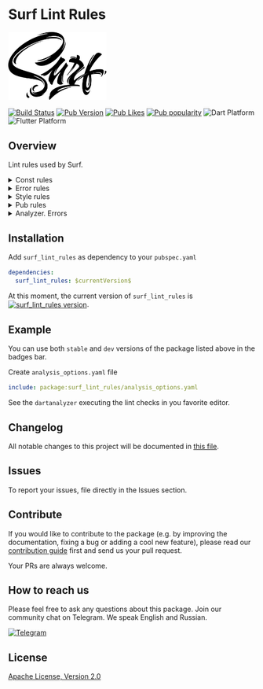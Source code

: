 # Surf Lint Rules

<picture>
  <source media="(prefers-color-scheme: dark)" srcset="https://github.com/surfstudio/flutter-open-source/blob/887525c23f4d57a2d96fc2e6a31e15d1e29d1787/assets/logo_white.png">
  <img alt="Shows an illustrated sun in light color mode and a moon with stars in dark color mode." src="https://github.com/surfstudio/flutter-open-source/blob/887525c23f4d57a2d96fc2e6a31e15d1e29d1787/assets/logo_black.png" width ="200">
</picture>

[![Build Status](https://shields.io/github/actions/workflow/status/surfstudio/flutter-surf-lint-rules/on_pull_request.yml?logo=github&logoColor=white)](https://github.com/surfstudio/flutter-surf-lint-rules)
[![Pub Version](https://img.shields.io/pub/v/surf_lint_rules?logo=dart&logoColor=white)](https://pub.dev/packages/surf_lint_rules)
[![Pub Likes](https://badgen.net/pub/likes/surf_lint_rules)](https://pub.dev/packages/surf_lint_rules)
[![Pub popularity](https://badgen.net/pub/popularity/surf_lint_rules)](https://pub.dev/packages/surf_lint_rules/score)
![Dart Platform](https://badgen.net/pub/dart-platform/surf_lint_rules)
![Flutter Platform](https://badgen.net/pub/flutter-platform/surf_lint_rules)

## Overview

Lint rules used by Surf.

<details><summary>Const rules</summary><br/>
    <ul>
      <li> <a href="https://dart-lang.github.io/linter/lints/prefer_const_constructors.html">prefer_const_constructors</a> </li>
      <li> <a href="https://dart-lang.github.io/linter/lints/prefer_const_constructors_in_immutables.html">prefer_const_constructors_in_immutables</a> </li>
      <li> <a href="https://dart-lang.github.io/linter/lints/prefer_const_declarations.html">prefer_const_declarations</a> </li>
      <li> <a href="https://dart-lang.github.io/linter/lints/prefer_const_literals_to_create_immutables.html">prefer_const_literals_to_create_immutables</a> </li>
      <li> <a href="https://dart-lang.github.io/linter/lints/unnecessary_const.html">unnecessary_const</a> </li>
      <li> <a href="https://dart-lang.github.io/linter/lints/unnecessary_late.html">unnecessary_late</a> </li>
    </ul>
</details>

<details><summary>Error rules</summary><br/>
    <ul>
      <li> <a href="https://dart-lang.github.io/linter/lints/always_use_package_imports.html">always_use_package_imports</a> </li>
      <li> <a href="https://dart-lang.github.io/linter/lints/avoid_dynamic_calls.html">avoid_dynamic_calls</a> </li>
      <li> <a href="https://dart-lang.github.io/linter/lints/avoid_empty_else.html">avoid_empty_else</a> </li>
      <li> <a href="https://dart-lang.github.io/linter/lints/avoid_print.html">avoid_print</a> </li>
      <li> <a href="https://dart-lang.github.io/linter/lints/avoid_relative_lib_imports.html">avoid_relative_lib_imports</a> </li>
      <li> <a href="https://dart-lang.github.io/linter/lints/avoid_returning_null_for_future.html">avoid_returning_null_for_future</a> </li>
      <li> <a href="https://dart-lang.github.io/linter/lints/avoid_slow_async_io.html">avoid_slow_async_io</a> </li>
      <li> <a href="https://dart-lang.github.io/linter/lints/avoid_type_to_string.html">avoid_type_to_string</a> </li>
      <li> <a href="https://dart-lang.github.io/linter/lints/avoid_types_as_parameter_names.html">avoid_types_as_parameter_names</a> </li>
      <li> <a href="https://dart-lang.github.io/linter/lints/avoid_web_libraries_in_flutter.html">avoid_web_libraries_in_flutter</a> </li>
      <li> <a href="https://dart-lang.github.io/linter/lints/cancel_subscriptions.html">cancel_subscriptions</a> </li>
      <li> <a href="https://dart-lang.github.io/linter/lints/close_sinks.html">close_sinks</a> </li>
      <li> <a href="https://dart-lang.github.io/linter/lints/comment_references.html">comment_references</a> </li>
      <li> <a href="https://dart-lang.github.io/linter/lints/control_flow_in_finally.html">control_flow_in_finally</a> </li>
      <li> <a href="https://dart-lang.github.io/linter/lints/empty_statements.html">empty_statements</a> </li>
      <li> <a href="https://dart-lang.github.io/linter/lints/hash_and_equals.html">hash_and_equals</a> </li>
      <li> <a href="https://dart-lang.github.io/linter/lints/iterable_contains_unrelated_type.html">iterable_contains_unrelated_type</a> </li>
      <li> <a href="https://dart-lang.github.io/linter/lints/list_remove_unrelated_type.html">list_remove_unrelated_type</a> </li>
      <li> <a href="https://dart-lang.github.io/linter/lints/literal_only_boolean_expressions.html">literal_only_boolean_expressions</a> </li>
      <li> <a href="https://dart-lang.github.io/linter/lints/no_adjacent_strings_in_list.html">no_adjacent_strings_in_list</a> </li>
      <li> <a href="https://dart-lang.github.io/linter/lints/no_duplicate_case_values.html">no_duplicate_case_values</a> </li>
      <li> <a href="https://dart-lang.github.io/linter/lints/no_logic_in_create_state.html">no_logic_in_create_state</a> </li>
      <li> <a href="https://dart-lang.github.io/linter/lints/prefer_void_to_null.html">prefer_void_to_null</a> </li>
      <li> <a href="https://dart-lang.github.io/linter/lints/test_types_in_equals.html">test_types_in_equals</a> </li>
      <li> <a href="https://dart-lang.github.io/linter/lints/throw_in_finally.html">throw_in_finally</a> </li>
      <li> <a href="https://dart-lang.github.io/linter/lints/unnecessary_statements.html">unnecessary_statements</a> </li>
      <li> <a href="https://dart-lang.github.io/linter/lints/unrelated_type_equality_checks.html">unrelated_type_equality_checks</a> </li>
      <li> <a href="https://dart-lang.github.io/linter/lints/unsafe_html.html">unsafe_html</a> </li>
      <li> <a href="https://dart-lang.github.io/linter/lints/use_build_context_synchronously.html">use_build_context_synchronously</a> </li>
      <li> <a href="https://dart-lang.github.io/linter/lints/use_key_in_widget_constructors.html">use_key_in_widget_constructors</a> </li>
      <li> <a href="https://dart-lang.github.io/linter/lints/valid_regexps.html">valid_regexps</a>  </li>
    </ul>
</details>

<details><summary>Style rules</summary><br/>
    <ul>
      <li> <a href="https://dart-lang.github.io/linter/lints/always_declare_return_types.html">always_declare_return_types</a> </li>
      <li> <a href="https://dart-lang.github.io/linter/lints/always_put_required_named_parameters_first.html">always_put_required_named_parameters_first</a> </li>
      <li> <a href="https://dart-lang.github.io/linter/lints/always_require_non_null_named_parameters.html">always_require_non_null_named_parameters</a> </li>
      <li> <a href="https://dart-lang.github.io/linter/lints/annotate_overrides.html">annotate_overrides</a> </li>
      <li> <a href="https://dart-lang.github.io/linter/lints/avoid_annotating_with_dynamic.html">avoid_annotating_with_dynamic</a> </li>
      <li> <a href="https://dart-lang.github.io/linter/lints/avoid_bool_literals_in_conditional_expressions.html">avoid_bool_literals_in_conditional_expressions</a> </li>
      <li> <a href="https://dart-lang.github.io/linter/lints/avoid_catches_without_on_clauses.html">avoid_catches_without_on_clauses</a> </li>
      <li> <a href="https://dart-lang.github.io/linter/lints/avoid_catching_errors.html">avoid_catching_errors</a> </li>
      <li> <a href="https://dart-lang.github.io/linter/lints/avoid_equals_and_hash_code_on_mutable_classes.html">avoid_equals_and_hash_code_on_mutable_classes </a> </li>
      <li> <a href="https://dart-lang.github.io/linter/lints/avoid_escaping_inner_quotes.html">avoid_escaping_inner_quotes</a> </li>
      <li> <a href="https://dart-lang.github.io/linter/lints/avoid_field_initializers_in_const_classes.html">avoid_field_initializers_in_const_classes</a> </li>
      <li> <a href="https://dart-lang.github.io/linter/lints/avoid_function_literals_in_foreach_calls.html">avoid_function_literals_in_foreach_calls</a> </li>
      <li> <a href="https://dart-lang.github.io/linter/lints/avoid_implementing_value_types.html">avoid_implementing_value_types</a> </li>
      <li> <a href="https://dart-lang.github.io/linter/lints/avoid_init_to_null.html">avoid_init_to_null</a> </li>
      <li> <a href="https://dart-lang.github.io/linter/lints/avoid_js_rounded_ints.html">avoid_js_rounded_ints</a> </li>
      <li> <a href="https://dart-lang.github.io/linter/lints/avoid_multiple_declarations_per_line.html">avoid_multiple_declarations_per_line</a> </li>
      <li> <a href="https://dart-lang.github.io/linter/lints/avoid_null_checks_in_equality_operators.html">avoid_null_checks_in_equality_operators</a> </li>
      <li> <a href="https://dart-lang.github.io/linter/lints/avoid_positional_boolean_parameters.html">avoid_positional_boolean_parameters</a> </li>
      <li> <a href="https://dart-lang.github.io/linter/lints/avoid_private_typedef_functions.html">avoid_private_typedef_functions</a> </li>
      <li> <a href="https://dart-lang.github.io/linter/lints/avoid_redundant_argument_values.html">avoid_redundant_argument_values</a> </li>
      <li> <a href="https://dart-lang.github.io/linter/lints/avoid_renaming_method_parameters.html">avoid_renaming_method_parameters</a> </li>
      <li> <a href="https://dart-lang.github.io/linter/lints/avoid_return_types_on_setters.html">avoid_return_types_on_setters</a> </li>
      <li> <a href="https://dart-lang.github.io/linter/lints/avoid_returning_null.html">avoid_returning_null</a> </li>
      <li> <a href="https://dart-lang.github.io/linter/lints/avoid_returning_null_for_void.html">avoid_returning_null_for_void</a> </li>
      <li> <a href="https://dart-lang.github.io/linter/lints/avoid_returning_this.html">avoid_returning_this</a> </li>
      <li> <a href="https://dart-lang.github.io/linter/lints/avoid_setters_without_getters.html">avoid_setters_without_getters</a> </li>
      <li> <a href="https://dart-lang.github.io/linter/lints/avoid_shadowing_type_parameters.html">avoid_shadowing_type_parameters</a> </li>
      <li> <a href="https://dart-lang.github.io/linter/lints/avoid_single_cascade_in_expression_statements.html">avoid_single_cascade_in_expression_statements</a> </li>
      <li> <a href="https://dart-lang.github.io/linter/lints/avoid_types_on_closure_parameters.html">avoid_types_on_closure_parameters</a> </li>
      <li> <a href="https://dart-lang.github.io/linter/lints/avoid_unnecessary_containers.html">avoid_unnecessary_containers</a> </li>
      <li> <a href="https://dart-lang.github.io/linter/lints/avoid_unused_constructor_parameters.html">avoid_unused_constructor_parameters</a> </li>
      <li> <a href="https://dart-lang.github.io/linter/lints/avoid_void_async.html">avoid_void_async</a> </li>
      <li> <a href="https://dart-lang.github.io/linter/lints/await_only_futures.html">await_only_futures</a> </li>
      <li> <a href="https://dart-lang.github.io/linter/lints/camel_case_extensions.html">camel_case_extensions</a> </li>
      <li> <a href="https://dart-lang.github.io/linter/lints/camel_case_types.html">camel_case_types</a> </li>
      <li> <a href="https://dart-lang.github.io/linter/lints/cascade_invocations.html">cascade_invocations</a> </li>
      <li> <a href="https://dart-lang.github.io/linter/lints/constant_identifier_names.html">constant_identifier_names</a> </li>
      <li> <a href="https://dart-lang.github.io/linter/lints/curly_braces_in_flow_control_structures.html">curly_braces_in_flow_control_structures</a> </li>
      <li> <a href="https://dart-lang.github.io/linter/lints/deprecated_consistency.html">deprecated_consistency</a> </li>
      <li> <a href="https://dart-lang.github.io/linter/lints/directives_ordering.html">directives_ordering</a> </li>
      <li> <a href="https://dart-lang.github.io/linter/lints/do_not_use_environment.html">do_not_use_environment</a> </li>
      <li> <a href="https://dart-lang.github.io/linter/lints/empty_catches.html">empty_catches</a> </li>
      <li> <a href="https://dart-lang.github.io/linter/lints/empty_constructor_bodies.html">empty_constructor_bodies</a> </li>
      <li> <a href="https://dart-lang.github.io/linter/lints/exhaustive_cases.html">exhaustive_cases</a> </li>
      <li> <a href="https://dart-lang.github.io/linter/lints/file_names.html">file_names</a> </li>
      <li> <a href="https://dart-lang.github.io/linter/lints/implementation_imports.html">implementation_imports</a> </li>
      <li> <a href="https://dart-lang.github.io/linter/lints/leading_newlines_in_multiline_strings.html">leading_newlines_in_multiline_strings</a> </li>
      <li> <a href="https://dart-lang.github.io/linter/lints/library_names.html">library_names</a> </li>
      <li> <a href="https://dart-lang.github.io/linter/lints/library_prefixes.html">library_prefixes</a> </li>
      <li> <a href="https://dart-lang.github.io/linter/lints/missing_whitespace_between_adjacent_strings.html">missing_whitespace_between_adjacent_strings</a> </li>
      <li> <a href="https://dart-lang.github.io/linter/lints/no_runtimeType_toString.html">no_runtimeType_toString</a> </li>
      <li> <a href="https://dart-lang.github.io/linter/lints/non_constant_identifier_names.html">non_constant_identifier_names</a> </li>
      <li> <a href="https://dart-lang.github.io/linter/lints/null_closures.html">null_closures</a> </li>
      <li> <a href="https://dart-lang.github.io/linter/lints/omit_local_variable_types.html">omit_local_variable_types</a> </li>
      <li> <a href="https://dart-lang.github.io/linter/lints/one_member_abstracts.html">one_member_abstracts</a> </li>
      <li> <a href="https://dart-lang.github.io/linter/lints/only_throw_errors.html">only_throw_errors</a> </li>
      <li> <a href="https://dart-lang.github.io/linter/lints/overridden_fields.html">overridden_fields</a> </li>
      <li> <a href="https://dart-lang.github.io/linter/lints/package_api_docs.html">package_api_docs</a> </li>
      <li> <a href="https://dart-lang.github.io/linter/lints/parameter_assignments.html">parameter_assignments</a> </li>
      <li> <a href="https://dart-lang.github.io/linter/lints/prefer_adjacent_string_concatenation.html">prefer_adjacent_string_concatenation</a> </li>
      <li> <a href="https://dart-lang.github.io/linter/lints/prefer_asserts_in_initializer_lists.html">prefer_asserts_in_initializer_lists</a> </li>
      <li> <a href="https://dart-lang.github.io/linter/lints/prefer_collection_literals.html">prefer_collection_literals</a> </li>
      <li> <a href="https://dart-lang.github.io/linter/lints/prefer_conditional_assignment.html">prefer_conditional_assignment</a> </li>
      <li> <a href="https://dart-lang.github.io/linter/lints/prefer_constructors_over_static_methods.html">prefer_constructors_over_static_methods</a> </li>
      <li> <a href="https://dart-lang.github.io/linter/lints/prefer_contains.html">prefer_contains</a> </li>
      <li> <a href="https://dart-lang.github.io/linter/lints/prefer_equal_for_default_values.html">prefer_equal_for_default_values</a> </li>
      <li> <a href="https://dart-lang.github.io/linter/lints/prefer_final_fields.html">prefer_final_fields</a> </li>
      <li> <a href="https://dart-lang.github.io/linter/lints/prefer_final_in_for_each.html">prefer_final_in_for_each</a> </li>
      <li> <a href="https://dart-lang.github.io/linter/lints/prefer_final_locals.html">prefer_final_locals</a> </li>
      <li> <a href="https://dart-lang.github.io/linter/lints/prefer_for_elements_to_map_fromIterable.html">prefer_for_elements_to_map_fromIterable</a> </li>
      <li> <a href="https://dart-lang.github.io/linter/lints/prefer_function_declarations_over_variables.html">prefer_function_declarations_over_variables</a> </li>
      <li> <a href="https://dart-lang.github.io/linter/lints/prefer_generic_function_type_aliases.html">prefer_generic_function_type_aliases</a> </li>
      <li> <a href="https://dart-lang.github.io/linter/lints/prefer_if_elements_to_conditional_expressions.html">prefer_if_elements_to_conditional_expressions</a> </li>
      <li> <a href="https://dart-lang.github.io/linter/lints/prefer_if_null_operators.html">prefer_if_null_operators</a> </li>
      <li> <a href="https://dart-lang.github.io/linter/lints/prefer_initializing_formals.html">prefer_initializing_formals</a> </li>
      <li> <a href="https://dart-lang.github.io/linter/lints/prefer_inlined_adds.html">prefer_inlined_adds</a> </li>
      <li> <a href="https://dart-lang.github.io/linter/lints/prefer_interpolation_to_compose_strings.html">prefer_interpolation_to_compose_strings</a> </li>
      <li> <a href="https://dart-lang.github.io/linter/lints/prefer_is_empty.html">prefer_is_empty</a> </li>
      <li> <a href="https://dart-lang.github.io/linter/lints/prefer_is_not_empty.html">prefer_is_not_empty</a> </li>
      <li> <a href="https://dart-lang.github.io/linter/lints/prefer_is_not_operator.html">prefer_is_not_operator</a> </li>
      <li> <a href="https://dart-lang.github.io/linter/lints/prefer_iterable_whereType.html">prefer_iterable_whereType</a> </li>
      <li> <a href="https://dart-lang.github.io/linter/lints/prefer_mixin.html">prefer_mixin</a> </li>
      <li> <a href="https://dart-lang.github.io/linter/lints/prefer_null_aware_operators.html">prefer_null_aware_operators</a> </li>
      <li> <a href="https://dart-lang.github.io/linter/lints/prefer_single_quotes.html">prefer_single_quotes</a> </li>
      <li> <a href="https://dart-lang.github.io/linter/lints/prefer_spread_collections.html">prefer_spread_collections</a> </li>
      <li> <a href="https://dart-lang.github.io/linter/lints/prefer_typing_uninitialized_variables.html">prefer_typing_uninitialized_variables</a> </li>
      <li> <a href="https://dart-lang.github.io/linter/lints/provide_deprecation_message.html">provide_deprecation_message</a> </li>
      <li> <a href="https://dart-lang.github.io/linter/lints/public_member_api_docs.html">public_member_api_docs</a> (set to false) </li>
      <li> <a href="https://dart-lang.github.io/linter/lints/recursive_getters.html">recursive_getters</a> </li>
      <li> <a href="https://dart-lang.github.io/linter/lints/sized_box_for_whitespace.html">sized_box_for_whitespace</a> </li>
      <li> <a href="https://dart-lang.github.io/linter/lints/slash_for_doc_comments.html">slash_for_doc_comments</a> </li>
      <li> <a href="https://dart-lang.github.io/linter/lints/sort_child_properties_last.html">sort_child_properties_last</a> (set to false)</li>
      <li> <a href="https://dart-lang.github.io/linter/lints/sort_constructors_first.html">sort_constructors_first</a> (set to false) </li>
      <li> <a href="https://dart-lang.github.io/linter/lints/sort_unnamed_constructors_first.html">sort_unnamed_constructors_first</a> (set to false) </li>
      <li> <a href="https://dart-lang.github.io/linter/lints/type_annotate_public_apis.html">type_annotate_public_apis</a> </li>
      <li> <a href="https://dart-lang.github.io/linter/lints/type_init_formals.html">type_init_formals</a> </li>
      <li> <a href="https://dart-lang.github.io/linter/lints/unawaited_futures.html">unawaited_futures</a> </li>
      <li> <a href="https://dart-lang.github.io/linter/lints/unnecessary_await_in_return.html">unnecessary_await_in_return</a> </li>
      <li> <a href="https://dart-lang.github.io/linter/lints/unnecessary_brace_in_string_interps.html">unnecessary_brace_in_string_interps</a> </li>
      <li> <a href="https://dart-lang.github.io/linter/lints/unnecessary_getters_setters.html">unnecessary_getters_setters</a> </li>
      <li> <a href="https://dart-lang.github.io/linter/lints/unnecessary_lambdas.html">unnecessary_lambdas</a> </li>
      <li> <a href="https://dart-lang.github.io/linter/lints/unnecessary_new.html">unnecessary_new</a> </li>
      <li> <a href="https://dart-lang.github.io/linter/lints/unnecessary_null_aware_assignments.html">unnecessary_null_aware_assignments</a> </li>
      <li> <a href="https://dart-lang.github.io/linter/lints/unnecessary_null_checks.html">unnecessary_null_checks</a> </li>
      <li> <a href="https://dart-lang.github.io/linter/lints/unnecessary_null_in_if_null_operators.html">unnecessary_null_in_if_null_operators</a> </li>
      <li> <a href="https://dart-lang.github.io/linter/lints/unnecessary_nullable_for_final_variable_declarations.html">unnecessary_nullable_for_final_variable_declarations</a> </li>
      <li> <a href="https://dart-lang.github.io/linter/lints/unnecessary_overrides.html">unnecessary_overrides</a> </li>
      <li> <a href="https://dart-lang.github.io/linter/lints/unnecessary_parenthesis.html">unnecessary_parenthesis</a> </li>
      <li> <a href="https://dart-lang.github.io/linter/lints/unnecessary_raw_strings.html">unnecessary_raw_strings</a> </li>
      <li> <a href="https://dart-lang.github.io/linter/lints/unnecessary_string_escapes.html">unnecessary_string_escapes</a> </li>
      <li> <a href="https://dart-lang.github.io/linter/lints/unnecessary_string_interpolations.html">unnecessary_string_interpolations</a> </li>
      <li> <a href="https://dart-lang.github.io/linter/lints/unnecessary_this.html">unnecessary_this</a> </li>
      <li> <a href="https://dart-lang.github.io/linter/lints/use_full_hex_values_for_flutter_colors.html">use_full_hex_values_for_flutter_colors</a> </li>
      <li> <a href="https://dart-lang.github.io/linter/lints/use_function_type_syntax_for_parameters.html">use_function_type_syntax_for_parameters</a> </li>
      <li> <a href="https://dart-lang.github.io/linter/lints/use_if_null_to_convert_nulls_to_bools.html">use_if_null_to_convert_nulls_to_bools</a> </li>
      <li> <a href="https://dart-lang.github.io/linter/lints/use_is_even_rather_than_modulo.html">use_is_even_rather_than_modulo</a> </li>
      <li> <a href="https://dart-lang.github.io/linter/lints/use_late_for_private_fields_and_variables.html">use_late_for_private_fields_and_variables</a> </li>
      <li> <a href="https://dart-lang.github.io/linter/lints/use_named_constants.html">use_named_constants</a> </li>
      <li> <a href="https://dart-lang.github.io/linter/lints/use_raw_strings.html">use_raw_strings</a> </li>
      <li> <a href="https://dart-lang.github.io/linter/lints/use_rethrow_when_possible.html">use_rethrow_when_possible</a> </li>
      <li> <a href="https://dart-lang.github.io/linter/lints/use_setters_to_change_properties.html">use_setters_to_change_properties</a> </li>
      <li> <a href="https://dart-lang.github.io/linter/lints/use_string_buffers.html">use_string_buffers</a> </li>
      <li> <a href="https://dart-lang.github.io/linter/lints/use_to_and_as_if_applicable.html">use_to_and_as_if_applicable</a> </li>
      <li> <a href="https://dart-lang.github.io/linter/lints/void_checks.html">void_checks</a> </li>
      <li> <a href="https://dart-lang.github.io/linter/lints/lines_longer_than_80_chars.html">lines_longer_than_80_chars</a>  (set to false)</li>
      <li> <a href="https://dart-lang.github.io/linter/lints/flutter_style_todos.html">flutter_style_todos</a> </li>
      <li> <a href="https://dart-lang.github.io/linter/lints/conditional_uri_does_not_exist.html">conditional_uri_does_not_exist</a> </li>
      <li> <a href="https://dart-lang.github.io/linter/lints/no_leading_underscores_for_library_prefixes.html">no_leading_underscores_for_library_prefixes</a> </li>
      <li> <a href="https://dart-lang.github.io/linter/lints/no_leading_underscores_for_local_identifiers.html">no_leading_underscores_for_local_identifiers</a> </li>
      <li> <a href="https://dart-lang.github.io/linter/lints/secure_pubspec_urls.html">secure_pubspec_urls</a> </li>
      <li> <a href="https://dart-lang.github.io/linter/lints/sized_box_shrink_expand.html">sized_box_shrink_expand</a> </li>
      <li> <a href="https://dart-lang.github.io/linter/lints/use_decorated_box.html">use_decorated_box</a> </li>
      <li> <a href="https://dart-lang.github.io/linter/lints/use_colored_box.html">use_colored_box</a> </li>
      </ul>
</details>

<details><summary>Pub rules</summary><br/>
    <ul>
      <li> <a href="https://dart-lang.github.io/linter/lints/package_names.html">package_names</a> </li>
      <li> <a href="https://dart-lang.github.io/linter/lints/sort_pub_dependencies.html">sort_pub_dependencies</a> </li>
    </ul>
</details>

<details><summary>Analyzer. Errors</summary><br/>
    <ul>
      <li> <a href="https://dart-lang.github.io/linter/lints/always_use_package_imports.html">always_use_package_imports</a> </li>
      <li> <a href="https://dart-lang.github.io/linter/lints/avoid_dynamic_calls.html">avoid_dynamic_calls</a>  </li>
      <li> <a href="https://dart-lang.github.io/linter/lints/avoid_empty_else.html">avoid_empty_else</a> </li>
      <li> <a href="https://dart-lang.github.io/linter/lints/avoid_print.html">avoid_print</a> </li>
      <li> <a href="https://dart-lang.github.io/linter/lints/avoid_relative_lib_imports.html">avoid_relative_lib_imports</a> </li>
      <li> <a href="https://dart-lang.github.io/linter/lints/avoid_returning_null_for_future.html">avoid_returning_null_for_future</a> </li>
      <li> <a href="https://dart-lang.github.io/linter/lints/avoid_slow_async_io.html">avoid_slow_async_io</a> </li>
      <li> <a href="https://dart-lang.github.io/linter/lints/avoid_type_to_string.html">avoid_type_to_string</a> </li>
      <li> <a href="https://dart-lang.github.io/linter/lints/avoid_types_as_parameter_names.html">avoid_types_as_parameter_names</a> </li>
      <li> <a href="https://dart-lang.github.io/linter/lints/avoid_web_libraries_in_flutter.html">avoid_web_libraries_in_flutter</a> </li>
      <li> <a href="https://dart-lang.github.io/linter/lints/cancel_subscriptions.html">cancel_subscriptions</a> </li>
      <li> <a href="https://dart-lang.github.io/linter/lints/close_sinks.html">close_sinks</a> </li>
      <li> <a href="https://dart-lang.github.io/linter/lints/comment_references.html">comment_references</a> </li>
      <li> <a href="https://dart-lang.github.io/linter/lints/control_flow_in_finally.html">control_flow_in_finally</a> </li>
      <li> <a href="https://dart-lang.github.io/linter/lints/empty_statements.html">empty_statements</a> </li>
      <li> <a href="https://dart-lang.github.io/linter/lints/hash_and_equals.html">hash_and_equals</a> </li>
      <li> <a href="https://dart-lang.github.io/linter/lints/iterable_contains_unrelated_type.html">iterable_contains_unrelated_type</a> </li>
      <li> <a href="https://dart-lang.github.io/linter/lints/list_remove_unrelated_type.html">list_remove_unrelated_type</a> </li>
      <li> <a href="https://dart-lang.github.io/linter/lints/literal_only_boolean_expressions.html">literal_only_boolean_expressions</a> </li>
      <li> <a href="https://dart-lang.github.io/linter/lints/no_adjacent_strings_in_list.html">no_adjacent_strings_in_list</a> </li>
      <li> <a href="https://dart-lang.github.io/linter/lints/no_duplicate_case_values.html">no_duplicate_case_values</a> </li>
      <li> <a href="https://dart-lang.github.io/linter/lints/no_logic_in_create_state.html">no_logic_in_create_state</a> </li>
      <li> <a href="https://dart-lang.github.io/linter/lints/prefer_void_to_null.html">prefer_void_to_null</a> </li>
      <li> <a href="https://dart-lang.github.io/linter/lints/test_types_in_equals.html">test_types_in_equals</a> </li>
      <li> <a href="https://dart-lang.github.io/linter/lints/throw_in_finally.html">throw_in_finally</a> </li>
      <li> <a href="https://dart-lang.github.io/linter/lints/unnecessary_statements.html">unnecessary_statements</a> </li>
      <li> <a href="https://dart-lang.github.io/linter/lints/unrelated_type_equality_checks.html">unrelated_type_equality_checks</a> </li>
      <li> <a href="https://dart-lang.github.io/linter/lints/unsafe_html">unsafe_html</a> </li>
      <li> <a href="https://dart-lang.github.io/linter/lints/use_build_context_synchronously.html">use_build_context_synchronously</a> </li>
      <li> <a href="https://dart-lang.github.io/linter/lints/use_key_in_widget_constructors.html">use_key_in_widget_constructors</a> </li>
      <li> <a href="https://dart-lang.github.io/linter/lints/valid_regexps.html">valid_regexps</a> </li>
    </ul>
</details>

## Installation

Add `surf_lint_rules` as dependency to your `pubspec.yaml`

```yaml
dependencies:
  surf_lint_rules: $currentVersion$
```

<p>At this moment, the current version of <code>surf_lint_rules</code> is <a href="https://pub.dev/packages/surf_lint_rules"><img style="vertical-align:middle;" src="https://img.shields.io/pub/v/surf_lint_rules.svg" alt="surf_lint_rules version"></a>.</p>

## Example

You can use both `stable` and `dev` versions of the package listed above in the badges bar.

Create `analysis_options.yaml` file

```yaml
include: package:surf_lint_rules/analysis_options.yaml
```

See the `dartanalyzer` executing the lint checks in you favorite editor.

## Changelog

All notable changes to this project will be documented in [this file](./CHANGELOG.md).

## Issues

To report your issues, file directly in the Issues section.

## Contribute

If you would like to contribute to the package (e.g. by improving the documentation, fixing a bug or adding a cool new
feature), please read our [contribution guide](./CONTRIBUTING.md) first and send us your pull request.

Your PRs are always welcome.

## How to reach us

Please feel free to ask any questions about this package. Join our community chat on Telegram. We speak English and
Russian.

[![Telegram](https://img.shields.io/badge/chat-on%20Telegram-blue.svg)](https://t.me/SurfGear)

## License

[Apache License, Version 2.0](https://www.apache.org/licenses/LICENSE-2.0)
